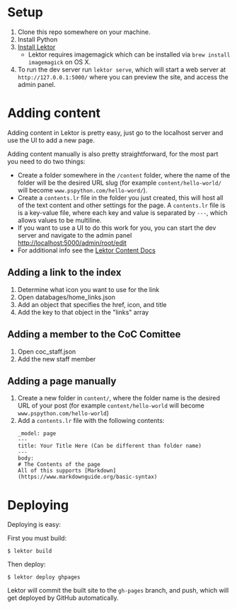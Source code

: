 # Setup

1. Clone this repo somewhere on your machine.
2. Install Python
3. [Install Lektor](https://www.getlektor.com/docs/installation/)
    - Lektor requires imagemagick which can be installed via `brew install imagemagick` on OS X.
4. To run the dev server run `lektor serve`, which will start a web server at
`http://127.0.0.1:5000/` where you can preview the site, and access the admin panel.

# Adding content

Adding content in Lektor is pretty easy, just go to the localhost server and use the UI to add a new
page.

Adding content manually is also pretty straightforward, for the most part you need to do two things:
* Create a folder somewhere in the `/content` folder, where the name of the folder will be the
desired URL slug (for example `content/hello-world/` will become `www.pspython.com/hello-word/`).
* Create a `contents.lr` file in the folder you just created, this will host all of the text content
and other settings for the page. A `contents.lr` file is is a key-value file, where each key and
value is separated by `---`, which allows values to be multiline.
* If you want to use a UI to do this work for you, you can start the dev server and navigate to the
admin panel [http://localhost:5000/admin/root/edit](http://localhost:5000/admin/root/edit)
* For additional info see the [Lektor Content Docs](https://www.getlektor.com/docs/content/)

## Adding a link to the index
1. Determine what icon you want to use for the link
2. Open databages/home_links.json
3. Add an object that specifies the href, icon, and title
4. Add the key to that object in the "links" array

## Adding a member to the CoC Comittee
1. Open coc_staff.json
2. Add the new staff member

## Adding a page manually
1. Create a new folder in `content/`, where the folder name is the desired URL of your post
(for example `content/hello-world` will become `www.pspython.com/hello-world`)
2. Add a `contents.lr` file with the following contents:
    ```
    _model: page
    ---
    title: Your Title Here (Can be different than folder name)
    ---
    body:
    # The Contents of the page
    All of this supports [Markdown](https://www.markdownguide.org/basic-syntax)
    ```

# Deploying

Deploying is easy:

First you must build:

```
$ lektor build
```

Then deploy:

```
$ lektor deploy ghpages
```
Lektor will commit the built site to the `gh-pages` branch, and push, which will get deployed by
GitHub automatically.
